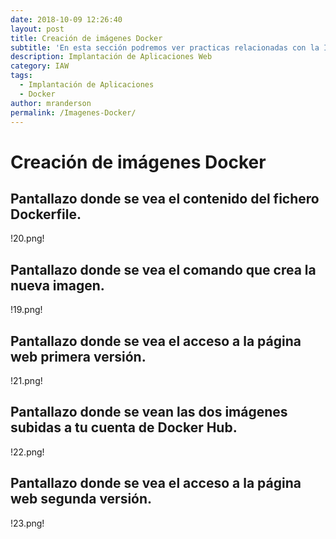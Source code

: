 ```yaml
---
date: 2018-10-09 12:26:40
layout: post
title: Creación de imágenes Docker
subtitle: 'En esta sección podremos ver practicas relacionadas con la Implantación de Aplicaciones Web'
description: Implantación de Aplicaciones Web
category: IAW
tags:
  - Implantación de Aplicaciones
  - Docker
author: mranderson
permalink: /Imagenes-Docker/
---
```


# Creación de imágenes Docker

##  Pantallazo donde se vea el contenido del fichero Dockerfile.

!20.png!

 ## Pantallazo donde se vea el comando que crea la nueva imagen.

!19.png!

 ## Pantallazo donde se vea el acceso a la página web primera versión.

!21.png!

 ## Pantallazo donde se vean las dos imágenes subidas a tu cuenta de Docker Hub.

!22.png!

## Pantallazo donde se vea el acceso a la página web segunda versión.

!23.png!
